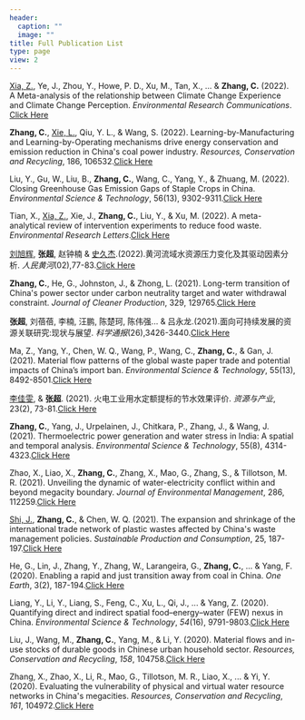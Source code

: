 ```yaml
---
header:
  caption: ""
  image: ""
title: Full Publication List
type: page
view: 2
---
```



<!--我全部使用的是APA格式，**加粗老师名称**、<u>下划线同学名称</u>、*斜体期刊名称*、[Click Here](链接)是链接网页。链接我没有放PDF放的是能找到PDF的网页但是不是一个来源可能会有点乱-->

<u>Xia, Z.</u>, Ye, J., Zhou, Y., Howe, P. D., Xu, M., Tan, X., ... & **Zhang, C.** (2022). A Meta-analysis of the relationship between Climate Change Experience and Climate Change Perception. *Environmental Research Communications*. [Click Here](https://iopscience.iop.org/article/10.1088/2515-7620/ac9bd9/meta)

**Zhang, C.**, <u>Xie, L.</u>, Qiu, Y. L., & Wang, S. (2022). Learning-by-Manufacturing and Learning-by-Operating mechanisms drive energy conservation and emission reduction in China's coal power industry. *Resources, Conservation and Recycling*, 186, 106532.[Click Here](https://www.sciencedirect.com/science/article/abs/pii/S0921344922003688)

Liu, Y., Gu, W., Liu, B., **Zhang, C.**, Wang, C., Yang, Y., & Zhuang, M. (2022). Closing Greenhouse Gas Emission Gaps of Staple Crops in China. *Environmental Science & Technology*, 56(13), 9302-9311.[Click Here](https://pubs.acs.org/doi/abs/10.1021/acs.est.2c01978)

Tian, X., <u>Xia, Z.</u>, Xie, J., **Zhang, C.**, Liu, Y., & Xu, M. (2022). A meta-analytical review of intervention experiments to reduce food waste. *Environmental Research Letters*.[Click Here](https://iopscience.iop.org/article/10.1088/1748-9326/ac72b6/meta)

<u>刘旭辉</u>, **张超**, 赵钟楠 & <u>史久杰</u>.(2022).黄河流域水资源压力变化及其驱动因素分析. *人民黄河*(02),77-83.[Click Here](https://www.cnki.com.cn/Article/CJFDTotal-RMHH202202016.htm)

**Zhang, C.**, He, G., Johnston, J., & Zhong, L. (2021). Long-term transition of China's power sector under carbon neutrality target and water withdrawal constraint. *Journal of Cleaner Production*, 329, 129765.[Click Here](https://www.sciencedirect.com/science/article/abs/pii/S095965262103941X)

**张超**, 刘蓓蓓, 李楠, 汪鹏, 陈楚珂, 陈伟强... & 吕永龙.(2021).面向可持续发展的资源关联研究:现状与展望. *科学通报*(26),3426-3440.[Click Here](https://www.cnki.com.cn/Article/CJFDTotal-KXTB20210903003.htm)

Ma, Z., Yang, Y., Chen, W. Q., Wang, P., Wang, C., **Zhang, C.**, & Gan, J. (2021). Material flow patterns of the global waste paper trade and potential impacts of China’s import ban. *Environmental Science & Technology*, 55(13), 8492-8501.[Click Here](https://pubs.acs.org/doi/full/10.1021/acs.est.1c00642)

<u>李佳雯</u>, & **张超**. (2021). 火电工业用水定额提标的节水效果评价. *资源与产业*, 23(2), 73-81.[Click Here](https://www.cnki.com.cn/Article/CJFDTotal-ZIYU202102011.htm)

**Zhang, C.**, Yang, J., Urpelainen, J., Chitkara, P., Zhang, J., & Wang, J. (2021). Thermoelectric power generation and water stress in India: A spatial and temporal analysis. *Environmental Science & Technology*, 55(8), 4314-4323.[Click Here](https://pubs.acs.org/doi/full/10.1021/acs.est.0c08724)

Zhao, X., Liao, X., **Zhang, C.**, Zhang, X., Mao, G., Zhang, S., & Tillotson, M. R. (2021). Unveiling the dynamic of water-electricity conflict within and beyond megacity boundary. *Journal of Environmental Management*, 286, 112259.[Click Here](https://www.sciencedirect.com/science/article/pii/S0301479721003212)

<u>Shi, J.</u>, **Zhang, C.**, & Chen, W. Q. (2021). The expansion and shrinkage of the international trade network of plastic wastes affected by China's waste management policies. *Sustainable Production and Consumption*, 25, 187-197.[Click Here](https://www.sciencedirect.com/science/article/abs/pii/S2352550920302992)

He, G., Lin, J., Zhang, Y., Zhang, W., Larangeira, G., **Zhang, C.**, ... & Yang, F. (2020). Enabling a rapid and just transition away from coal in China. *One Earth*, 3(2), 187-194.[Click Here](https://www.sciencedirect.com/science/article/pii/S2590332220303560)

Liang, Y., Li, Y., Liang, S., Feng, C., Xu, L., Qi, J., ... & Yang, Z. (2020). Quantifying direct and indirect spatial food–energy–water (FEW) nexus in China. *Environmental Science & Technology*, *54*(16), 9791-9803.[Click Here](https://pubs.acs.org/doi/full/10.1021/acs.est.9b06548)

Liu, J., Wang, M., **Zhang, C.**, Yang, M., & Li, Y. (2020). Material flows and in-use stocks of durable goods in Chinese urban household sector. *Resources, Conservation and Recycling*, *158*, 104758.[Click Here](https://www.sciencedirect.com/science/article/abs/pii/S0921344920300793)

Zhang, X., Zhao, X., Li, R., Mao, G., Tillotson, M. R., Liao, X., ... & Yi, Y. (2020). Evaluating the vulnerability of physical and virtual water resource networks in China's megacities. *Resources, Conservation and Recycling*, *161*, 104972.[Click Here](https://www.sciencedirect.com/science/article/abs/pii/S0921344920302901)






